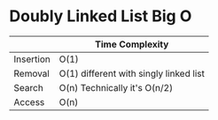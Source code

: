 # Doubly Linked List Big O

|           | Time Complexity                        |
| --------- | -------------------------------------- |
| Insertion | O(1)                                   |
| Removal   | O(1) different with singly linked list |
| Search    | O(n) Technically it's O(n/2)           |
| Access    | O(n)                                   |
